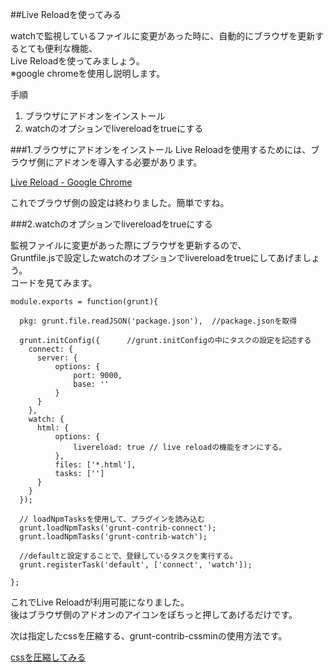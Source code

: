 ##Live Reloadを使ってみる  

watchで監視しているファイルに変更があった時に、自動的にブラウザを更新するとても便利な機能、  
Live Reloadを使ってみましょう。  
※google chromeを使用し説明します。

手順
  1. ブラウザにアドオンをインストール
  1. watchのオプションでlivereloadをtrueにする

###1.ブラウザにアドオンをインストール
Live Reloadを使用するためには、ブラウザ側にアドオンを導入する必要があります。  

[Live Reload - Google Chrome](https://chrome.google.com/webstore/detail/livereload/jnihajbhpnppcggbcgedagnkighmdlei)  

これでブラウザ側の設定は終わりました。簡単ですね。  

###2.watchのオプションでlivereloadをtrueにする  

監視ファイルに変更があった際にブラウザを更新するので、  
Gruntfile.jsで設定したwatchのオプションでlivereloadをtrueにしてあげましょう。  
コードを見てみます。

```
module.exports = function(grunt){
 
  pkg: grunt.file.readJSON('package.json'),  //package.jsonを取得
 
  grunt.initConfig({      //grunt.initConfigの中にタスクの設定を記述する
    connect: {
      server: {
          options: {
              port: 9000,
              base: ''
          }
      }
    },
    watch: {
      html: {
          options: {
              livereload: true // live reloadの機能をオンにする。
          },
          files: ['*.html'],
          tasks: ['']
      }
    }
  });
 
  // loadNpmTasksを使用して、プラグインを読み込む
  grunt.loadNpmTasks('grunt-contrib-connect');
  grunt.loadNpmTasks('grunt-contrib-watch');
 
  //defaultと設定することで、登録しているタスクを実行する。
  grunt.registerTask('default', ['connect', 'watch']);
 
};
```  
これでLive Reloadが利用可能になりました。  
後はブラウザ側のアドオンのアイコンをぽちっと押してあげるだけです。  

次は指定したcssを圧縮する、grunt-contrib-cssminの使用方法です。  

[cssを圧縮してみる](https://github.com/kaiji0811/studying_grunt/wiki/css%E3%82%92%E5%9C%A7%E7%B8%AE%E3%81%97%E3%81%A6%E3%81%BF%E3%82%8B)